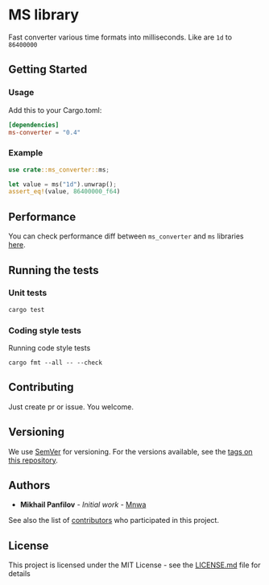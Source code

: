 # MS library

Fast converter various time formats into milliseconds.
Like are `1d` to `86400000`

## Getting Started

### Usage
Add this to your Cargo.toml:

```toml
[dependencies]
ms-converter = "0.4"
```

### Example

```rust
use crate::ms_converter::ms;

let value = ms("1d").unwrap();
assert_eq!(value, 86400000_f64)
```

## Performance
You can check performance diff between `ms_converter` and `ms` libraries [here](Benchmark.md).

## Running the tests

### Unit tests

```bash
cargo test
```

### Coding style tests

Running code style tests

```
cargo fmt --all -- --check
```

## Contributing

Just create pr or issue. You welcome.

## Versioning

We use [SemVer](http://semver.org/) for versioning. For the versions available, see the [tags on this repository](https://github.com/Mnwa/ms/tags). 

## Authors

* **Mikhail Panfilov** - *Initial work* - [Mnwa](https://github.com/Mnwa)

See also the list of [contributors](https://github.com/Mnwa/ms/contributors) who participated in this project.

## License

This project is licensed under the MIT License - see the [LICENSE.md](LICENSE.md) file for details
